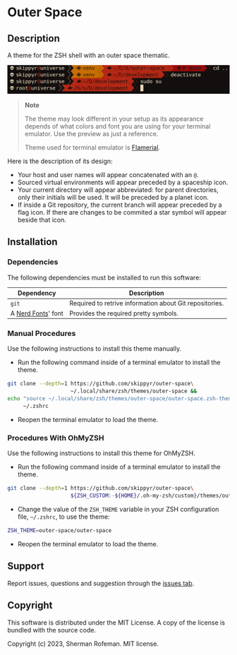 # Outer Space

## Description

A theme for the ZSH shell with an outer space thematic.

![](images/preview.png)

> **Note**
>
> The theme may look different in your setup as its appearance depends of what
> colors and font you are using for your terminal emulator. Use the preview as
> just a reference.
>
> Theme used for terminal emulator is [Flamerial](https://github.com/skippyr/flamerial).

Here is the description of its design:
-	Your host and user names will appear concatenated with an `@`.
-	Sourced virtual environments will appear preceded by a spaceship icon.
-	Your current directory will appear abbreviated: for parent directories, only
	their initials will be used. It will be preceded by a planet icon.
-	If inside a Git repository, the current branch will appear preceded by a flag
	icon. If there are changes to be commited a star symbol will appear beside
	that icon.

## Installation

### Dependencies

The following dependencies must be installed to run this software:

| Dependency | Description |
|-|-|
| `git` | Required to retrive information about Git repositories. |
| A [Nerd Fonts](https://github.com/ryanoasis/nerd-fonts/releases)' font | Provides the required pretty symbols. |

### Manual Procedures

Use the following instructions to install this theme manually.

-	Run the following command inside of a terminal emulator to install the theme.
```bash
git clone --depth=1 https://github.com/skippyr/outer-space\
                    ~/.local/share/zsh/themes/outer-space &&
echo "source ~/.local/share/zsh/themes/outer-space/outer-space.zsh-theme" >>\
     ~/.zshrc
```

-	Reopen the terminal emulator to load the theme.

### Procedures With OhMyZSH

Use the following instructions to install this theme for OhMyZSH.

-	Run the following command inside of a terminal emulator to install the theme.

```bash
git clone --depth=1 https://github.com/skippyr/outer-space\
                    ${ZSH_CUSTOM:-${HOME}/.oh-my-zsh/custom}/themes/outer-space
```

-	Change the value of the `ZSH_THEME` variable in your ZSH configuration file,
	`~/.zshrc`, to use the theme:

```bash
ZSH_THEME=outer-space/outer-space
```

-	Reopen the terminal emulator to load the theme.

## Support

Report issues, questions and suggestion through the [issues tab](https://github.com/skippyr/outer-space/issues).

## Copyright

This software is distributed under the MIT License. A copy of the license is
bundled with the source code.

Copyright (c) 2023, Sherman Rofeman. MIT license.
